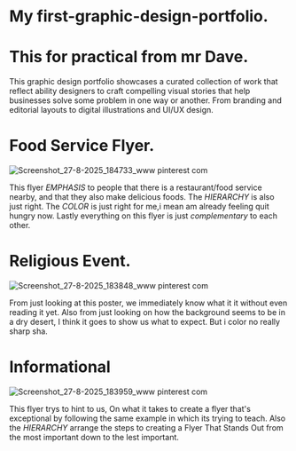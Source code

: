 # My first-graphic-design-portfolio.

# This for practical from mr Dave.


This graphic design portfolio showcases a curated collection of work that reflect ability designers to craft compelling visual stories that help businesses solve some problem in one way or another. From branding and editorial layouts to digital illustrations and UI/UX design.

# Food Service Flyer.
![Screenshot_27-8-2025_184733_www pinterest com](https://github.com/user-attachments/assets/731feb2e-0e19-46be-a99d-911cdda597bb)

This flyer _EMPHASIS_ to  people that there is a restaurant/food service nearby, and that they also make delicious foods.
The _HIERARCHY_  is also just right.
The _COLOR_ is just right for me,i mean am already feeling quit hungry now.
Lastly everything on this flyer is just _complementary_ to each other.

# Religious Event.
![Screenshot_27-8-2025_183848_www pinterest com](https://github.com/user-attachments/assets/018d46a9-3916-4eab-af37-aaf997a09662)

From just looking at this poster, we immediately know what it it without even reading it yet.
Also from just looking on how the background seems to be in a dry desert, I think it goes to show us what to expect.
But i color no really sharp sha.

# Informational
![Screenshot_27-8-2025_183959_www pinterest com](https://github.com/user-attachments/assets/81149339-9255-469b-8cc2-9f083bea3ce1)

This flyer trys to hint to us, On what it takes to create a flyer that's exceptional by following the same example in which its trying to teach. 
Also the _HIERARCHY_ arrange the steps to creating a Flyer That Stands Out from the most important down to the lest important.


